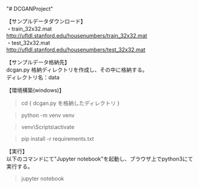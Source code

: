 "# DCGANProject" 

【サンプルデータダウンロード】  
・train_32x32.mat  
http://ufldl.stanford.edu/housenumbers/train_32x32.mat  
・test_32x32.mat  
http://ufldl.stanford.edu/housenumbers/test_32x32.mat  
  
  
【サンプルデータ格納先】  
dcgan.py 格納ディレクトリを作成し、その中に格納する。  
ディレクトリ名：data  


【環境構築(windows)】  
  
> cd { dcgan.py を格納したディレクトリ }
  
> python -m venv venv
  
> venv\Scripts\activate
  
> pip install -r requirements.txt
  
【実行】  
以下のコマンドにて"Jupyter notebook"を起動し、ブラウザ上でpython3にて実行する。  
  
> jupyter notebook


